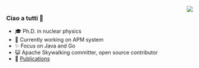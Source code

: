 <img align="right" src="https://github-readme-stats.vercel.app/api?username=lujiajing1126&show_icons=true&icon_color=CE1D2D&text_color=718096&bg_color=00000000&hide_title=true&hide_border=true" />

### Ciao a tutti 👋

- 🎓 Ph.D. in nuclear physics
- 🔭 Currently working on APM system
- ✨ Focus on Java and Go
- 😺 Apache Skywalking committer, open source contributor
- 📝 [Publications](https://ui.adsabs.harvard.edu/public-libraries/nNEKWmqEROSde1Gf4tww2Q)
